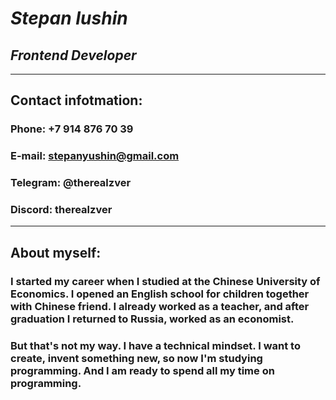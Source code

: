 # *Stepan Iushin* 
## *Frontend Developer*
***
## **Contact infotmation:**
### **Phone:** +7 914 876 70 39
### **E-mail:** stepanyushin@gmail.com
### **Telegram:** @therealzver
### **Discord:** therealzver
----
## **About myself:**
### I started my career when I studied at the Chinese University of Economics. I opened an English school for children together with Chinese friend. I already worked as a teacher, and after graduation I returned to Russia, worked as an economist.
### But that's not my way. I have a technical mindset. I want to create, invent something new, so now I'm studying programming. And I am ready to spend all my time on programming.
